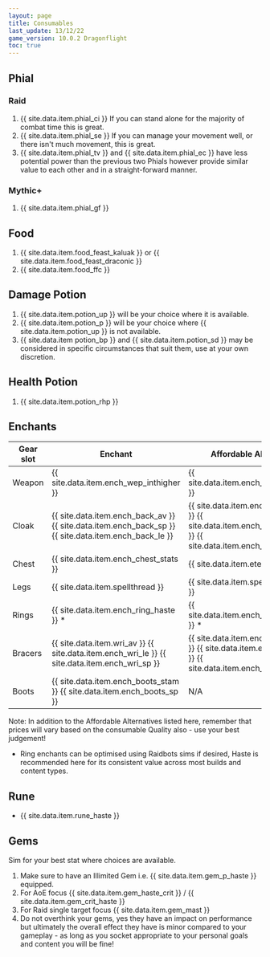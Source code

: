 ```yaml
---
layout: page
title: Consumables
last_update: 13/12/22
game_version: 10.0.2 Dragonflight
toc: true
---
```


## Phial
### Raid
1. {{ site.data.item.phial_ci }} If you can stand alone for the majority of combat time this is great.
1. {{ site.data.item.phial_se }} If you can manage your movement well, or there isn't much movement, this is great.
1. {{ site.data.item.phial_tv }} and {{ site.data.item.phial_ec }} have less potential power than the previous two Phials however provide similar value to each other and in a straight-forward manner. 

### Mythic+
1. {{ site.data.item.phial_gf }} 

## Food
1. {{ site.data.item.food_feast_kaluak }} or {{ site.data.item.food_feast_draconic }}
1. {{ site.data.item.food_ffc }}

## Damage Potion
1. {{ site.data.item.potion_up }} will be your choice where it is available.
1. {{ site.data.item.potion_p }} will be your choice where {{ site.data.item.potion_up }} is not available.
1. {{ site.data.item potion_bp }} and {{ site.data.item.potion_sd }} may be considered in specific circumstances that suit them, use at your own discretion. 

## Health Potion
1. {{ site.data.item.potion_rhp }}

## Enchants

Gear slot | Enchant | Affordable Alternative
--- | --- | ---
Weapon | {{ site.data.item.ench_wep_inthigher }} | {{ site.data.item.ench_wep_intlower }}
Cloak | {{ site.data.item.ench_back_av }} {{ site.data.item.ench_back_sp }} {{ site.data.item.ench_back_le }} | {{ site.data.item.ench_back_av_low }} {{ site.data.item.ench_back_sp_low }} {{ site.data.item.ench_bank_le_low }}
Chest | {{ site.data.item.ench_chest_stats }} | {{ site.data.item.eternal_insight }}
Legs | {{ site.data.item.spellthread }} | {{ site.data.item.spellthread_lower }}
Rings | {{ site.data.item.ench_ring_haste }} * | {{ site.data.item.ench_ring_haste_low }} *
Bracers | {{ site.data.item.wri_av }} {{ site.data.item.ench_wri_le }} {{ site.data.item.ench_wri_sp }} | {{ site.data.item.ench_wri_av_low }} {{ site.data.item.ench_wri_le_low }} {{ site.data.item.ench_wri_sp_low }}
Boots | {{ site.data.item.ench_boots_stam }} {{ site.data.item.ench_boots_sp }} | N/A 

Note: In addition to the Affordable Alternatives listed here, remember that prices will vary based on the consumable Quality also - use your best judgement!
- Ring enchants can be optimised using Raidbots sims if desired, Haste is recommended here for its consistent value across most builds and content types.

## Rune
- {{ site.data.item.rune_haste }}

## Gems
Sim for your best stat where choices are available.
1. Make sure to have an Illimited Gem i.e. {{ site.data.item.gem_p_haste }} equipped.
1. For AoE focus {{ site.data.item.gem_haste_crit }} / {{ site.data.item.gem_crit_haste }}
1. For Raid single target focus {{ site.data.item.gem_mast }}
1. Do not overthink your gems, yes they have an impact on performance but ultimately the overall effect they have is minor compared to your gameplay - as long as you socket appropriate to your personal goals and content you will be fine! 

